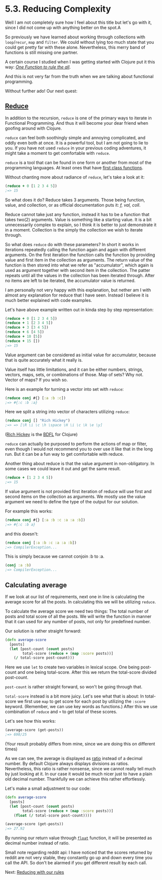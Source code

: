 # 5.3. Reducing Complexity

Well I am not completely sure how I feel about this title but let's go with it,
since I did not come up with anything better on the spot.A

So previously we have learned about working through collections with `loop`/`recur`, `map` and `filter`.
We could without lying too much state that you could get pretty far with these alone.
Nevertheless, this merry band of functions is still missing one partner.

A certain course I studied when I was getting started with Clojure put it this way:
[_One Function to rule the all_](http://iloveponies.github.io/120-hour-epic-sax-marathon/one-function-to-rule-them-all.html).

And this is not very far from the truth when we are talking about functional programming.

Without further ado!
Our next quest:

## [Reduce](https://clojuredocs.org/clojure.core/reduce)

In addition to the recursion,
`reduce` is one of the primary ways to iterate in Functional Programming.
And thus it will become your dear friend when goofing around with Clojure.

`reduce` can feel both soothingly simple and annoying complicated,
and oddly even both at once.
It is a powerful tool,
but I am not going to lie to you.
If you have not used `reduce` in your previous coding adventures,
it might take a moment to get comfortable with `reduce`.

`reduce` is a tool that can be found in one form or another from most of the programming languages.
At least ones that have [first class functions](https://en.wikipedia.org/wiki/First-class_function).

Without chanting more about radiance of `reduce`,
let's take a look at it:

```clojure
(reduce + 0 [1 2 3 4 5])
;=> 15
```

So what does it do?
Reduce takes 3 arguments.
Those being function, value, and collection,
or as official documentation puts it:
_f, val, coll_.

Reduce cannot take just any function,
instead it has to be a function that takes two(2) arguments.
Value is something like a starting value.
It is a bit unnecessarily complex to explain,
so I think it is better to just demonstrate it in a moment.
Collection is the simply the collection we wish to iterate through.

So what does `reduce` do with these parameters?
In short it works in iterations repeatedly calling the function again and again with different arguments.
On the first iteration the function calls the function by providing value and first item in the collection as arguments.
The return value of the function is then stored into what we refer as "accumulator",
which again is used as argument together with second item in the collection.
The patter repeats until all the values in the collection has been iterated through.
After no items are left to be iterated,
the accumulator value is returned.

I am personally not very happy with this explanation,
but nether am I with almost any explanation for reduce that I have seen.
Instead I believe it is much better explained with code examples.

Let's have above example written out in kinda step by step representation:

```clojure
(reduce + 0 [1 2 3 4 5])
(reduce + 1 [2 3 4 5])
(reduce + 3 [3 4 5])
(reduce + 6 [4 5])
(reduce + 10 [5])
(reduce + 15 [])
;=> 15
```

Value argument can be considered as initial value for accumulator,
because that is quite accurately what it really is.

Value itself has little limitations,
and it can be either numbers, strings, vectors, maps, sets, or combinations of those.
Map of sets?
Why not.
Vector of maps?
If you wish so.

Here is an example for turning a vector into set with `reduce`:

```clojure
(reduce conj #{} [:a :b :c])
;=> #{:c :b :a}
```

Here we split a string into vector of characters utilizing `reduce`:

```clojure
(reduce conj [] "Rich Hickey")
;=> => [\R \i \c \h \space \H \i \c \k \e \y]
```

([Rich Hickey](https://github.com/richhickey) is the [BDFL](https://en.wikipedia.org/wiki/Benevolent_dictator_for_life) for Clojure)

`reduce` can actually be purposed to perform the actions of map or filter,
even though I would not recommend you to over use it like that in the long run.
But it can be a fun way to get comfortable with reduce.

Another thing about reduce is that the value argument in non-obligatory.
In some cases we could leave it out and get the same result.

```clojure
(reduce + [1 2 3 4 5])
;=> 15
```

If value argument is not provided first iteration of reduce will use first and second items on the collection as arguments.
We mostly use the value argument we need to define the type of the output for our solution.

For example this works:

```clojure
(reduce conj #{} [:a :b :c :a :a :b])
;=> #{:c :b a}
```

and this doesn't:

```clojure
(reduce conj [:a :b :c :a :a :b])
;=> CompilerException...
```

This is simply because we cannot conjoin :b to :a.

```clojure
(conj :a :b)
;=> CompilerException...
```

## Calculating average

If we look at our list of requirements,
next one in line is calculating the average score for all the posts.
In calculating this we will be utilizing `reduce`.

To calculate the average score we need two things:
The total number of posts and total score of all the posts.
We will write the function in manner that it can used for any number of posts,
not only for predefined number.

Our solution is rather straight forward:

```clojure
(defn average-score
  [posts]
  (let [post-count (count posts)
        total-score (reduce + (map :score posts))]
    (/ total-score post-count)))
```

Here we use `let` to create two variables in lexical scope.
One being post-count and one being total-score.
After this we return the total-score divided post-count.

`post-count` is rather straight forward,
so won't be going through that.

`total-score` instead is a bit more juicy.
Let's see what that is about:
In total-score we first use `map` to get score for each post by utilizing the `:score` keyword.
(Remember, we can use key words as functions.)
After this we use combination of `reduce` and `+` to get total of these scores.

Let's see how this works:

```clojure
(average-score (get-posts))
;=> 698/25
```

(Your result probably differs from mine,
since we are doing this on different times)

As we can see,
the average is displayed as [ratio](https://clojure.org/reference/data_structures#_ratio) instead of a decimal number.
By default Clojure always displays divisions as ratios.
Nevertheless,
this ratio is rather nonsense,
since we cannot really tell much by just looking at it.
In our case it would be much nicer just to have a plain old decimal number.
Thankfully we can achieve this rather effortlessly.

Let's make a small adjustment to our code:

```clojure
(defn average-score
  [posts]
  (let [post-count (count posts)
        total-score (reduce + (map :score posts))]
    (float (/ total-score post-count))))

(average-score (get-posts))
;=> 27.92
```

By running our return value through [`float`](https://clojuredocs.org/clojure.core/float) function,
it will be presented as decimal number instead of ratio.

Small note regarding reddit api:
I have noticed that the scores returned by reddit are not very stable,
they constantly go up and down every time you call the API.
So don't be alarmed if you get different result by each call.

Next: [Reducing with our rules](4-reducing-with-our-rules.md)
